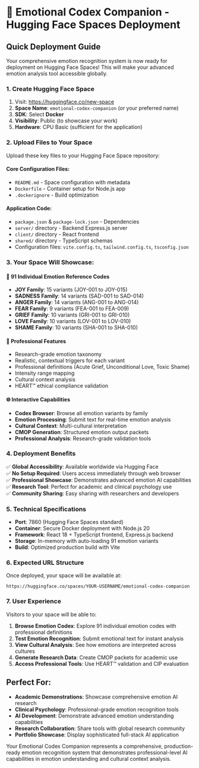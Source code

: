 # 🧠 Emotional Codex Companion - Hugging Face Spaces Deployment

## Quick Deployment Guide

Your comprehensive emotion recognition system is now ready for deployment on Hugging Face Spaces! This will make your advanced emotion analysis tool accessible globally.

### 1. Create Hugging Face Space

1. Visit: https://huggingface.co/new-space
2. **Space Name**: `emotional-codex-companion` (or your preferred name)
3. **SDK**: Select **Docker**
4. **Visibility**: Public (to showcase your work)
5. **Hardware**: CPU Basic (sufficient for the application)

### 2. Upload Files to Your Space

Upload these key files to your Hugging Face Space repository:

#### Core Configuration Files:
- `README.md` - Space configuration with metadata
- `Dockerfile` - Container setup for Node.js app
- `.dockerignore` - Build optimization

#### Application Code:
- `package.json` & `package-lock.json` - Dependencies
- `server/` directory - Backend Express.js server
- `client/` directory - React frontend
- `shared/` directory - TypeScript schemas
- Configuration files: `vite.config.ts`, `tailwind.config.ts`, `tsconfig.json`

### 3. Your Space Will Showcase:

#### 🎯 **91 Individual Emotion Reference Codes**
- **JOY Family**: 15 variants (JOY-001 to JOY-015)
- **SADNESS Family**: 14 variants (SAD-001 to SAD-014)  
- **ANGER Family**: 14 variants (ANG-001 to ANG-014)
- **FEAR Family**: 9 variants (FEA-001 to FEA-009)
- **GRIEF Family**: 10 variants (GRI-001 to GRI-010)
- **LOVE Family**: 10 variants (LOV-001 to LOV-010)
- **SHAME Family**: 10 variants (SHA-001 to SHA-010)

#### 🔬 **Professional Features**
- Research-grade emotion taxonomy
- Realistic, contextual triggers for each variant
- Professional definitions (Acute Grief, Unconditional Love, Toxic Shame)
- Intensity range mapping
- Cultural context analysis
- HEART™ ethical compliance validation

#### 🌐 **Interactive Capabilities**
- **Codex Browser**: Browse all emotion variants by family
- **Emotion Processing**: Submit text for real-time emotion analysis
- **Cultural Context**: Multi-cultural interpretation
- **CMOP Generation**: Structured emotion output packets
- **Professional Analysis**: Research-grade validation tools

### 4. Deployment Benefits

✅ **Global Accessibility**: Available worldwide via Hugging Face  
✅ **No Setup Required**: Users access immediately through web browser  
✅ **Professional Showcase**: Demonstrates advanced emotion AI capabilities  
✅ **Research Tool**: Perfect for academic and clinical psychology use  
✅ **Community Sharing**: Easy sharing with researchers and developers  

### 5. Technical Specifications

- **Port**: 7860 (Hugging Face Spaces standard)
- **Container**: Secure Docker deployment with Node.js 20
- **Framework**: React 18 + TypeScript frontend, Express.js backend
- **Storage**: In-memory with auto-loading 91 emotion variants
- **Build**: Optimized production build with Vite

### 6. Expected URL Structure

Once deployed, your space will be available at:
```
https://huggingface.co/spaces/YOUR-USERNAME/emotional-codex-companion
```

### 7. User Experience

Visitors to your space will be able to:

1. **Browse Emotion Codex**: Explore 91 individual emotion codes with professional definitions
2. **Test Emotion Recognition**: Submit emotional text for instant analysis
3. **View Cultural Analysis**: See how emotions are interpreted across cultures  
4. **Generate Research Data**: Create CMOP packets for academic use
5. **Access Professional Tools**: Use HEART™ validation and CIP evaluation

## Perfect For:

- **Academic Demonstrations**: Showcase comprehensive emotion AI research
- **Clinical Psychology**: Professional-grade emotion recognition tools
- **AI Development**: Demonstrate advanced emotion understanding capabilities
- **Research Collaboration**: Share tools with global research community
- **Portfolio Showcase**: Display sophisticated full-stack AI application

Your Emotional Codex Companion represents a comprehensive, production-ready emotion recognition system that demonstrates professional-level AI capabilities in emotion understanding and cultural context analysis.